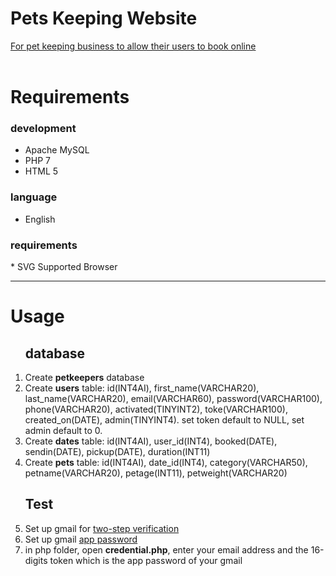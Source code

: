 # Pets Keeping Website

<u>For pet keeping business to allow their users to book online</u>
<br /><br />
<h1>Requirements</h1>
<h3>development</h3>

* Apache MySQL
* PHP 7
* HTML 5

<h3>language</h3>

* English

<h3>requirements</h3>
* SVG Supported Browser
<hr />
<h1>Usage</h1>

<ol>
<h2>database</h2>
<li>Create <b>petkeepers</b> database</li>
<li>Create <b>users</b> table: id(INT4AI), first_name(VARCHAR20), last_name(VARCHAR20), email(VARCHAR60), password(VARCHAR100), phone(VARCHAR20), activated(TINYINT2), toke(VARCHAR100), created_on(DATE), admin(TINYINT4). set token default to NULL, set admin default to 0.</li>
<li>Create <b>dates</b> table: id(INT4AI), user_id(INT4), booked(DATE), sendin(DATE), pickup(DATE), duration(INT11)</li>
<li>Create <b>pets</b> table: id(INT4AI), date_id(INT4), category(VARCHAR50), petname(VARCHAR20), petage(INT11), petweight(VARCHAR20)</li>
<h2>Test</h2>
<li>Set up gmail for <a href="https://www.google.com/landing/2step/">two-step verification</a></li>
<li>Set up gmail <a href='https://support.google.com/accounts/answer/185833?hl=en'>app password</a></li>
<li>in php folder, open <b>credential.php</b>, enter your email address and the 16-digits token which is the app password of your gmail</li>
</ol>

